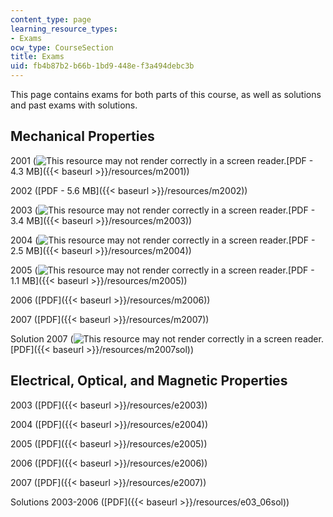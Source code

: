 ```yaml
---
content_type: page
learning_resource_types:
- Exams
ocw_type: CourseSection
title: Exams
uid: fb4b87b2-b66b-1bd9-448e-f3a494debc3b
---
```


This page contains exams for both parts of this course, as well as solutions and past exams with solutions.

Mechanical Properties
---------------------

2001 (![This resource may not render correctly in a screen reader.](/images/inacessible.gif)[PDF - 4.3 MB]({{< baseurl >}}/resources/m2001))

2002 ([PDF - 5.6 MB]({{< baseurl >}}/resources/m2002))

2003 (![This resource may not render correctly in a screen reader.](/images/inacessible.gif)[PDF - 3.4 MB]({{< baseurl >}}/resources/m2003))

2004 (![This resource may not render correctly in a screen reader.](/images/inacessible.gif)[PDF - 2.5 MB]({{< baseurl >}}/resources/m2004))

2005 (![This resource may not render correctly in a screen reader.](/images/inacessible.gif)[PDF - 1.1 MB]({{< baseurl >}}/resources/m2005))

2006 ([PDF]({{< baseurl >}}/resources/m2006))

2007 ([PDF]({{< baseurl >}}/resources/m2007))

Solution 2007 (![This resource may not render correctly in a screen reader.](/images/inacessible.gif)[PDF]({{< baseurl >}}/resources/m2007sol))

Electrical, Optical, and Magnetic Properties
--------------------------------------------

2003 ([PDF]({{< baseurl >}}/resources/e2003))

2004 ([PDF]({{< baseurl >}}/resources/e2004))

2005 ([PDF]({{< baseurl >}}/resources/e2005))

2006 ([PDF]({{< baseurl >}}/resources/e2006))

2007 ([PDF]({{< baseurl >}}/resources/e2007))

Solutions 2003-2006 ([PDF]({{< baseurl >}}/resources/e03_06sol))